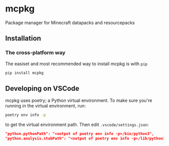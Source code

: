# mcpkg

Package manager for Minecraft datapacks and resourcepacks

## Installation

### The cross-platform way

The easiset and most recommended way to install mcpkg is with `pip`

```sh
pip install mcpkg
```

## Developing on VSCode

mcpkg uses poetry; a Python virtual environment. To make sure you're running in the virtual environment, run:

```sh
poetry env info -p
```

to get the virtual environment path. Then edit `.vscode/settings.json`:

```json
"python.pythonPath": "<output of poetry env info -p>/bin/python3",
"python.analysis.stubPath": "<output of poetry env info -p>/lib/python3.9/site-packages",
```
